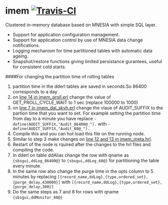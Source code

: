 imem <a href="https://travis-ci.org/K2InformaticsGmbH/imem"><img src="https://travis-ci.org/K2InformaticsGmbH/imem.svg?branch=master" alt="Travis-CI"></a>
====

Clustered in-memory database based on MNESIA with simple SQL layer.

* Support for application configuration management.
* Support for application control by use of MNESIA data change notifications.
* Logging mechanism for time partitioned tables with automatic data ageing.
* Snapshot/restore functions giving limited persistance gurantees, useful for consistent cold starts.

####For changing the partition time of rolling tables

1. partition time in the dderl tables are saved in seconds.So 86400 corresponds to a day
2. on [line 14 in imem_proll.erl](https://github.com/K2InformaticsGmbH/imem/blob/master/src/imem_proll.erl#L14) change the value of GET_PROLL_CYCLE_WAIT to 1 sec (replace 100000 to 1000)
3. on [line 7 in imem_dal_skvh.erl](https://github.com/K2InformaticsGmbH/imem/blob/master/src/imem_dal_skvh.erl#L7) change the vlaue of AUDIT_SUFFIX to the partion time that you want to set. For example setting the partition time from day to a minute you have replace `-define(AUDIT_SUFFIX,"Audit_86400@_").` with `-define(AUDIT_SUFFIX,"Audit_60@_").`
4. Compile this and you can hot load this file on the running node.
5. Similar to step 3 make changes on [line 12 and 13 in imem_meta.hrl](https://github.com/K2InformaticsGmbH/imem/blob/master/include/imem_meta.hrl#L12-L13).
6. Restart of the node is rquired after the changes to the hrl files and compiling the code.
7. In dderl on table ddAlias change the row with qname as `{sbsgui,ddLog_86400@}` to `{sbsgui,ddLog_60@}` for partitioning the table every minute.
8. In the same row also change the purge time in the opts column to 5 minutes by replacing `[{record_name,ddLog},{type,ordered_set},{purge_delay,430000}]` with `[{record_name,ddLog},{type,ordered_set},{purge_delay,300}]`
9. Do the same steps as 7 and 8 for rows with qname `{sbsgui,ddMonitor_60@}`

